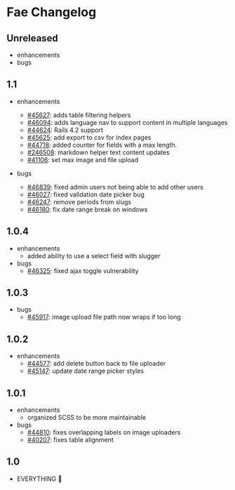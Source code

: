 # Fae Changelog

## Unreleased

- enhancements
- bugs

## 1.1

- enhancements
  + [#45627](https://issues.afinedevelopment.com/issues/45627): adds table filtering helpers
  + [#46094](https://issues.afinedevelopment.com/issues/46094): adds language nav to support content in multiple languages
  + [#44624](https://issues.afinedevelopment.com/issues/45625): Rails 4.2 support
  + [#45625](https://issues.afinedevelopment.com/issues/45625): add export to csv for index pages
  + [#44718](https://issues.afinedevelopment.com/issues/44718): added counter for fields with a max length.
  + [#246508](https://issues.afinedevelopment.com/issues/246508): markdown helper text content updates
  + [#41106](https://issues.afinedevelopment.com/issues/41106): set max image and file upload

- bugs
  + [#46839](https://issues.afinedevelopment.com/issues/46839]): fixed admin users not being able to add other users
  + [#46027](https://issues.afinedevelopment.com/issues/46027]): fixed validation date picker bug
  + [#46247](https://issues.afinedevelopment.com/issues/46247): remove periods from slugs
  + [#46180](https://issues.afinedevelopment.com/issues/46180): fix date range break on windows

## 1.0.4

- enhancements
  + added ability to use a select field with slugger
- bugs
  + [#46325](https://issues.afinedevelopment.com/issues/46325): fixed ajax toggle vulnerability

## 1.0.3

- bugs
  + [#45917](https://issues.afinedevelopment.com/issues/45917): image upload file path now wraps if too long

## 1.0.2

- enhancements
  + [#44577](https://issues.afinedevelopment.com/issues/44577): add delete button back to file uploader
  + [#45147](https://issues.afinedevelopment.com/issues/45147): update date range picker styles

## 1.0.1

- enhancements
  + organized SCSS to be more maintainable
- bugs
  + [#44810](https://issues.afinedevelopment.com/issues/44810): fixes overlapping labels on image uploaders
  + [#40207](https://issues.afinedevelopment.com/issues/40207): fixes table alignment

## 1.0

- EVERYTHING :tada:
